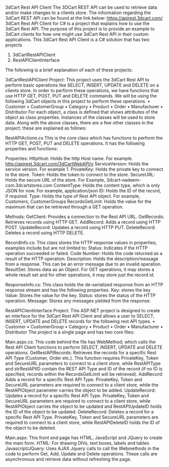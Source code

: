 3dCart Rest API Client
The 3DCart REST API can be used to retrieve data and/or make changes to a clients store. The information regarding the 3dCart REST API can be found at the link below:
https://apirest.3dcart.com/
3dCart Rest API Client for C# is a project that explains how to use the 3dCart Rest API. The purpose of this project is to provide an example to 3dCart clients for how one might use 3dCart Rest API in their custom applications.
This 3dCart Rest API Client is a C# solution that has two projects
1.	3dCartRestAPIClient
2.	RestAPIClientInterface

 The following is a brief explanation of each of these projects:

3dCartRestAPIClient Project:
This project uses the 3dCart Rest API to perform basic operations like SELECT, INSERT, UPDATE and DELETE on a clients store. In order to perform these operations, we have functions that use HTTP GET, POST, PUT and DELETE commands. We will be using the following 3dCart objects in this project to perform these operations.
•	Customer
•	CustomerGroup
•	Category
•	Product
•	Order
•	Manufacturer
•	Distributor
For each object, a class is defined that shows attributes of the object as class properties. Instances of the classes will be used to store data.
Along with the above classes, there are a few other classes in the project; these are explained as follows:

RestAPIActions.cs
This is the core class which has functions to perform the HTTP GET, POST, PUT and DELETE operations.  It has the following properties and functions:


Properties:
HttpHost: Holds the http Host name. For example. http://apirest.3dcart.com/3dCartWebAPI/v
ServiceVersion: Holds the service version. For example 1.
PrivateKey: Holds the private key to connect to the store. 
Token: Holds the token to connect to the store.
SecureURL: Holds the secure URL of the store. For Example, 3dcart-nadeem-com.3dcartstores.com
ContentType: Holds the content type, which is only JSON for now. For example, application/json
ID: Holds the ID of the record, if required.
Type:  Holds the type of Rest API object. For example, Customers, CustomerGroups
RecordsGetLimit: Holds the value for the maximum that can be retrieved through a GET operation.
 
Methods:
GetClient: Provides a connection to the Rest API URL.
GetRecords: Retrieves records using HTTP GET.
AddRecord: Adds a record using HTTP POST.
UpdateRecord: Updates a record using HTTP PUT.
DeleteRecord: Deletes a record using HTTP DELETE.

RecordInfo.cs:
This class stores the HTTP response values in properties; examples include but are not limited to: 
Status: Indicates if the HTTP operation succeeded or failed.
Code Number: Holds the code returned as a result of the HTTP operation.
Description: Holds the description/message from a response. This can be an error message due to an invalid operation.
ResultSet: Stores data as an Object. For GET operations, it may stores a whole result set and for other operations, it may store just the record id.


ResponseInfo.cs:
This class holds the de-serialized response from an HTTP response stream and has the following properties.
Key: stores the key 
Value: Stores the value for the key.
Status: stores the status of the HTTP operation.
Message: Stores any messages yielded from the response.

RestAPIClientInterface Project:
This ASP.NET project is designed to create an interface for the 3dCart Rest API Client and allows a user to SELECT, INSERT, UPDATE and DELETE records for the following rest API types.
•	Customer
•	CustomerGroup
•	Category
•	Product
•	Order
•	Manufacturer
•	Distributor
The project is a single page and has two core files:

Main.aspx.cs:
This code behind the file has WebMethod; which calls the Rest API Client functions to perform SELECT, INSERT, UPDATE and DELETE operations. 
GetRestAPIRecords: Retrieves the records for a specific Rest API Type (Customer, Order etc.). This function requires PrivateKey, Token and SecureURL parameters to connect to a client store, while RestAPIType and strRestAPIID contain the REST API Type and ID of the record (if no ID is specified, records within the RecordsGetLimit will be retrieved).
AddRecord: Adds a record for a specific Rest API Type. PrivateKey, Token and SecureURL parameters are required to connect to a client store, while the RestAPIObject parameter carries the object to be added.
UpdateRecord: Updates a record for a specific Rest API Type. PrivateKey, Token and SecureURL parameters are required to connect to a client store, while RestAPIObject carries the object to be updated and RestAPIUpdateID holds the ID of the object to be updated.
DeleteRecord: Deletes a record for a specific Rest API Type. PrivateKey, Token and SecureURL parameters are required to connect to a client store, while RestAPIDeleteID holds the ID of the object to be deleted.

Main.aspx:
This front end page has HTML, JavaScript and JQuery to create the main form. 
HTML: For drawing DIVs, text boxes, labels and tables
Javascript/JQuery: Uses AJAX Jquery calls to call the Webmethods in the code to perform Get, Add, Update and Delete operations. These calls are asynchronous and retrieve data without refreshing the page. 
